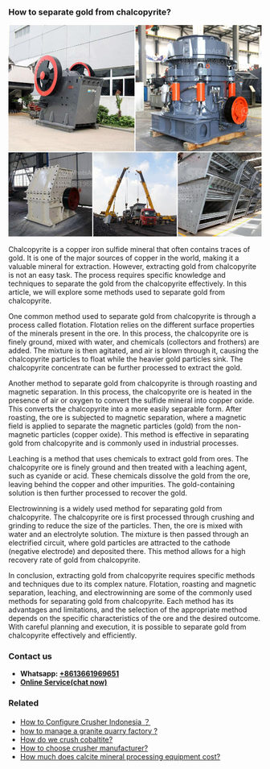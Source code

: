 <h3>How to separate gold from chalcopyrite?</h3><img src='1701745988.jpg' alt=''><p>Chalcopyrite is a copper iron sulfide mineral that often contains traces of gold. It is one of the major sources of copper in the world, making it a valuable mineral for extraction. However, extracting gold from chalcopyrite is not an easy task. The process requires specific knowledge and techniques to separate the gold from the chalcopyrite effectively. In this article, we will explore some methods used to separate gold from chalcopyrite.</p><p>One common method used to separate gold from chalcopyrite is through a process called flotation. Flotation relies on the different surface properties of the minerals present in the ore. In this process, the chalcopyrite ore is finely ground, mixed with water, and chemicals (collectors and frothers) are added. The mixture is then agitated, and air is blown through it, causing the chalcopyrite particles to float while the heavier gold particles sink. The chalcopyrite concentrate can be further processed to extract the gold.</p><p>Another method to separate gold from chalcopyrite is through roasting and magnetic separation. In this process, the chalcopyrite ore is heated in the presence of air or oxygen to convert the sulfide mineral into copper oxide. This converts the chalcopyrite into a more easily separable form. After roasting, the ore is subjected to magnetic separation, where a magnetic field is applied to separate the magnetic particles (gold) from the non-magnetic particles (copper oxide). This method is effective in separating gold from chalcopyrite and is commonly used in industrial processes.</p><p>Leaching is a method that uses chemicals to extract gold from ores. The chalcopyrite ore is finely ground and then treated with a leaching agent, such as cyanide or acid. These chemicals dissolve the gold from the ore, leaving behind the copper and other impurities. The gold-containing solution is then further processed to recover the gold.</p><p>Electrowinning is a widely used method for separating gold from chalcopyrite. The chalcopyrite ore is first processed through crushing and grinding to reduce the size of the particles. Then, the ore is mixed with water and an electrolyte solution. The mixture is then passed through an electrified circuit, where gold particles are attracted to the cathode (negative electrode) and deposited there. This method allows for a high recovery rate of gold from chalcopyrite.</p><p>In conclusion, extracting gold from chalcopyrite requires specific methods and techniques due to its complex nature. Flotation, roasting and magnetic separation, leaching, and electrowinning are some of the commonly used methods for separating gold from chalcopyrite. Each method has its advantages and limitations, and the selection of the appropriate method depends on the specific characteristics of the ore and the desired outcome. With careful planning and execution, it is possible to separate gold from chalcopyrite effectively and efficiently.</p><h3>Contact us</h3><ul><li><strong>Whatsapp:&nbsp;<a href="https://wa.me/8613661969651">+8613661969651</a></strong></li><li><a href="https://swt.shibang-china.com/?git&amp;zhl&amp;How to separate gold from chalcopyrite"><strong>Online Service(chat now)</strong></a></li></ul><h3>Related</h3><ul><li><a href='How to Configure Crusher Indonesia ？.md'>How to Configure Crusher Indonesia ？</a></li><li><a href='how to manage a granite quarry factory .md'>how to manage a granite quarry factory ?</a></li><li><a href='How do we crush cobaltite.md'>How do we crush cobaltite?</a></li><li><a href='How to choose crusher manufacturer.md'>How to choose crusher manufacturer?</a></li><li><a href='How much does calcite mineral processing equipment cost.md'>How much does calcite mineral processing equipment cost?</a></li></ul>
